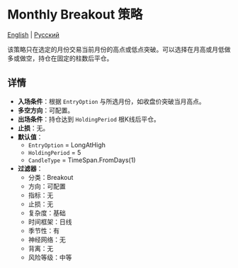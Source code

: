# Monthly Breakout 策略
[English](README.md) | [Русский](README_ru.md)

该策略只在选定的月份交易当前月份的高点或低点突破。可以选择在月高或月低做多或做空，持仓在固定的柱数后平仓。

## 详情

- **入场条件**：根据 `EntryOption` 与所选月份，如收盘价突破当月高点。
- **多空方向**：可配置。
- **出场条件**：持仓达到 `HoldingPeriod` 根K线后平仓。
- **止损**：无。
- **默认值**：
  - `EntryOption` = LongAtHigh
  - `HoldingPeriod` = 5
  - `CandleType` = TimeSpan.FromDays(1)
- **过滤器**：
  - 分类：Breakout
  - 方向：可配置
  - 指标：无
  - 止损：无
  - 复杂度：基础
  - 时间框架：日线
  - 季节性：有
  - 神经网络：无
  - 背离：无
  - 风险等级：中等
